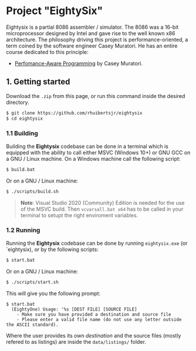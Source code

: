 # Project "EightySix"
Eightysix is a partial 8086 assembler / simulator. The 8086 was a 16-bit microprocessor
designed by Intel and gave rise to the well known x86 architecture. The philosophy driving
this project is performance-oriented, a term coined by the software engineer Casey Muratori.
He has an entire course dedicated to this principle:

- [Perfomance-Aware Programming](https://www.computerenhance.com/p/table-of-contents) by Casey Muratori.

## 1. Getting started
Download the `.zip` from this page, or run this command inside the desired directory.

```bash
$ git clone https://github.com/rhuibertsjr/eightysix
$ cd eightysix
```

### 1.1 Building
Building the **Eightysix** codebase can be done in a terminal which is equipped with the
ability to call either MSVC (Windows 10+) or GNU GCC on a GNU / Linux machine. On a Windows
machine call the following script:

```bash
$ build.bat 
```

Or on a GNU / Linux machine:

```bash
$ ./scripts/build.sh 
```

> **Note**: Visual Studio 2020 (Community) Edition is needed for the use of the MSVC
> build. Then `vcvarsall.bat x64` has to be called in your terminal to setupt the right
> enviroment variables.

### 1.2 Running 
Running the **Eightysix** codebase can be done by running `eightysix.exe` (or `eightysix),
or by the following scripts:

```bash
$ start.bat 
```

Or on a GNU / Linux machine:

```bash
$ ./scripts/start.sh 
```

This will give you the following prompt:
```
$ start.bat 
  (EightyOne) Usage: '%s [DEST FILE] [SOURCE FILE]
    - Make sure you have provided a destination and source file
    - Please enter a valid file name (do not use any letter outside the ASCII standard).
```
Where the user provides its own *destination* and the source files (mostly refered to as
listings) are inside the `data/listings/` folder.